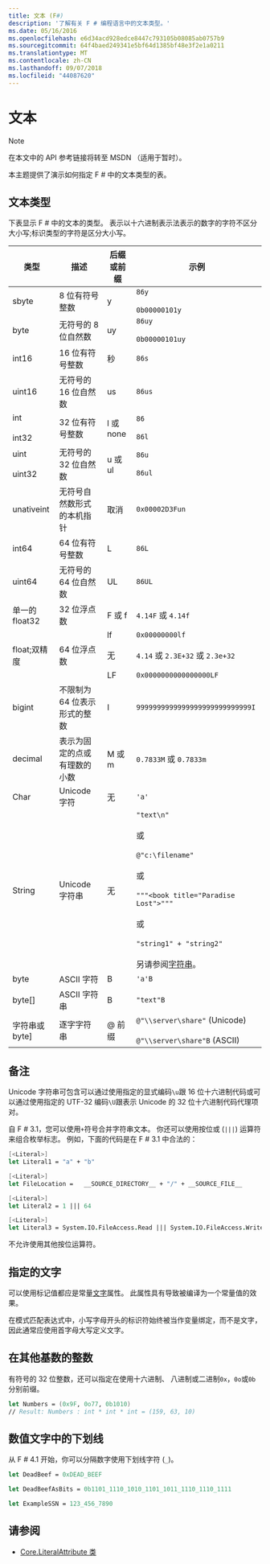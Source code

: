 ```yaml
---
title: 文本 (F#)
description: '了解有关 F # 编程语言中的文本类型。'
ms.date: 05/16/2016
ms.openlocfilehash: e6d34acd928edce8447c793105b08085ab0757b9
ms.sourcegitcommit: 64f4baed249341e5bf64d1385bf48e3f2e1a0211
ms.translationtype: MT
ms.contentlocale: zh-CN
ms.lasthandoff: 09/07/2018
ms.locfileid: "44087620"
---
```

# <a name="literals"></a>文本

> [!NOTE]
在本文中的 API 参考链接将转至 MSDN （适用于暂时）。

本主题提供了演示如何指定 F # 中的文本类型的表。

## <a name="literal-types"></a>文本类型

下表显示 F # 中的文本的类型。 表示以十六进制表示法表示的数字的字符不区分大小写;标识类型的字符是区分大小写。

|类型|描述|后缀或前缀|示例|
|----|-----------|----------------|--------|
|sbyte|8 位有符号整数|y|`86y`<br /><br />`0b00000101y`|
|byte|无符号的 8 位自然数|uy|`86uy`<br /><br />`0b00000101uy`|
|int16|16 位有符号整数|秒|`86s`|
|uint16|无符号的 16 位自然数|us|`86us`|
|int<br /><br />int32|32 位有符号整数|l 或 none|`86`<br /><br />`86l`|
|uint<br /><br />uint32|无符号的 32 位自然数|u 或 ul|`86u`<br /><br />`86ul`|
|unativeint|无符号自然数形式的本机指针|取消|`0x00002D3Fun`|
|int64|64 位有符号整数|L|`86L`|
|uint64|无符号的 64 位自然数|UL|`86UL`|
|单一的 float32|32 位浮点数|F 或 f|`4.14F` 或 `4.14f`|
|||lf|`0x00000000lf`|
|float;双精度|64 位浮点数|无|`4.14` 或 `2.3E+32` 或 `2.3e+32`|
|||LF|`0x0000000000000000LF`|
|bigint|不限制为 64 位表示形式的整数|I|`9999999999999999999999999999I`|
|decimal|表示为固定的点或有理数的小数|M 或 m|`0.7833M` 或 `0.7833m`|
|Char|Unicode 字符|无|`'a'`|
|String|Unicode 字符串|无|`"text\n"`<br /><br />或<br /><br />`@"c:\filename"`<br /><br />或<br /><br />`"""<book title="Paradise Lost">"""`<br /><br />或<br /><br />`"string1" + "string2"`<br /><br />另请参阅[字符串](Strings.md)。|
|byte|ASCII 字符|B|`'a'B`|
|byte[]|ASCII 字符串|B|`"text"B`|
|字符串或 byte]|逐字字符串|@ 前缀|`@"\\server\share"` (Unicode)<br /><br />`@"\\server\share"B` (ASCII)|

## <a name="remarks"></a>备注

Unicode 字符串可包含可以通过使用指定的显式编码`\u`跟 16 位十六进制代码或可以通过使用指定的 UTF-32 编码`\U`跟表示 Unicode 的 32 位十六进制代码代理项对。

自 F # 3.1，您可以使用`+`符号合并字符串文本。 你还可以使用按位或 (`|||`) 运算符来组合枚举标志。 例如，下面的代码是在 F # 3.1 中合法的：

```fsharp
[<Literal>]
let Literal1 = "a" + "b"

[<Literal>]
let FileLocation =   __SOURCE_DIRECTORY__ + "/" + __SOURCE_FILE__

[<Literal>]
let Literal2 = 1 ||| 64

[<Literal>]
let Literal3 = System.IO.FileAccess.Read ||| System.IO.FileAccess.Write
```

不允许使用其他按位运算符。

## <a name="named-literals"></a>指定的文字

可以使用标记值都应是常量[文字](https://msdn.microsoft.com/library/465f36ce-d146-41c0-b425-679c509cd285)属性。 此属性具有导致被编译为一个常量值的效果。

在模式匹配表达式中，小写字母开头的标识符始终被当作变量绑定，而不是文字，因此通常应使用首字母大写定义文字。

## <a name="integers-in-other-bases"></a>在其他基数的整数

有符号的 32 位整数，还可以指定在使用十六进制、 八进制或二进制`0x`，`0o`或`0b`分别前缀。

```fsharp
let Numbers = (0x9F, 0o77, 0b1010)
// Result: Numbers : int * int * int = (159, 63, 10)
```

## <a name="underscores-in-numeric-literals"></a>数值文字中的下划线

从 F # 4.1 开始，你可以分隔数字使用下划线字符 (`_`)。

```fsharp
let DeadBeef = 0xDEAD_BEEF

let DeadBeefAsBits = 0b1101_1110_1010_1101_1011_1110_1110_1111

let ExampleSSN = 123_456_7890
```

## <a name="see-also"></a>请参阅

- [Core.LiteralAttribute 类](https://msdn.microsoft.com/visualfsharpdocs/conceptual/core.literalattribute-class-%5bfsharp%5d)
